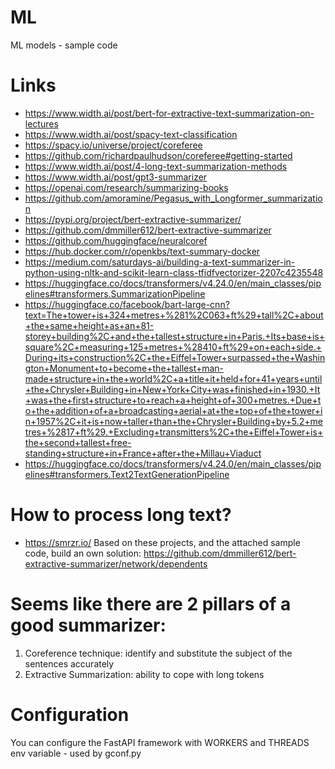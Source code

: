 # ML
ML models - sample code

# Links
 * https://www.width.ai/post/bert-for-extractive-text-summarization-on-lectures
 * https://www.width.ai/post/spacy-text-classification
 * https://spacy.io/universe/project/coreferee
 * https://github.com/richardpaulhudson/coreferee#getting-started
 * https://www.width.ai/post/4-long-text-summarization-methods
 * https://www.width.ai/post/gpt3-summarizer
 * https://openai.com/research/summarizing-books
 * https://github.com/amoramine/Pegasus_with_Longformer_summarization
 * https://pypi.org/project/bert-extractive-summarizer/
 * https://github.com/dmmiller612/bert-extractive-summarizer
 * https://github.com/huggingface/neuralcoref
 * https://hub.docker.com/r/openkbs/text-summary-docker
 * https://medium.com/saturdays-ai/building-a-text-summarizer-in-python-using-nltk-and-scikit-learn-class-tfidfvectorizer-2207c4235548
 * https://huggingface.co/docs/transformers/v4.24.0/en/main_classes/pipelines#transformers.SummarizationPipeline
 * https://huggingface.co/facebook/bart-large-cnn?text=The+tower+is+324+metres+%281%2C063+ft%29+tall%2C+about+the+same+height+as+an+81-storey+building%2C+and+the+tallest+structure+in+Paris.+Its+base+is+square%2C+measuring+125+metres+%28410+ft%29+on+each+side.+During+its+construction%2C+the+Eiffel+Tower+surpassed+the+Washington+Monument+to+become+the+tallest+man-made+structure+in+the+world%2C+a+title+it+held+for+41+years+until+the+Chrysler+Building+in+New+York+City+was+finished+in+1930.+It+was+the+first+structure+to+reach+a+height+of+300+metres.+Due+to+the+addition+of+a+broadcasting+aerial+at+the+top+of+the+tower+in+1957%2C+it+is+now+taller+than+the+Chrysler+Building+by+5.2+metres+%2817+ft%29.+Excluding+transmitters%2C+the+Eiffel+Tower+is+the+second+tallest+free-standing+structure+in+France+after+the+Millau+Viaduct
 * https://huggingface.co/docs/transformers/v4.24.0/en/main_classes/pipelines#transformers.Text2TextGenerationPipeline



# How to process long text?
* https://smrzr.io/
Based on these projects, and the attached sample code, build an own solution:
https://github.com/dmmiller612/bert-extractive-summarizer/network/dependents

# Seems like there are 2 pillars of a good summarizer:
1. Coreference technique: identify and substitute the subject of the sentences accurately
2. Extractive Summarization: ability  to cope with long tokens

# Configuration
You can configure the FastAPI framework with WORKERS and THREADS env variable - used by gconf.py